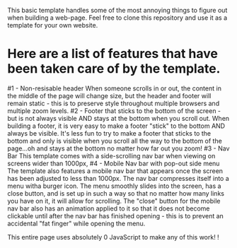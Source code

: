 This basic template handles some of the most annoying things to figure out when building a web-page.
Feel free to clone this repository and use it as a template for your own website.


Here are a list of features that have been taken care of by the template.
========================================================================

#1 - Non-resisable header
  When someone scrolls in or out, the content in the middle of the page will change size, but the header and footer will remain static - this is to preserve style throughout multiple browsers and multiple zoom levels.
#2 - Footer that sticks to the bottom of the screen - but is not always visible AND stays at the bottom when you scroll out.
  When building a footer, it is very easy to make a footer "stick" to the bottom AND always be visible. It's less fun to try to make a footer that sticks to the bottom and only is visible when you scroll all the way to the bottom of the page...oh and stays at the bottom no matter how far out you zoom!
#3 - Nav Bar
  This template comes with a side-scrolling nav bar when viewing on screens wider than 1000px,
#4 - Mobile Nav bar with pop-out side menu
  The template also features a mobile nav bar that appears once the screen has been adjusted to less than 1000px.
  The nav bar compresses itself into a menu witha  burger icon. 
  The menu smoothly slides into the screen, has a close button, and is set up in such a way so that no matter how many links you have on it, it will allow for scrolling.
  The "close" button for the mobile nav bar also has an animation applied to it so that it does not become clickable until after the nav bar has finished opening - this is to prevent an accidental "fat finger" while opening the menu.



This entire page uses absolutely 0 JavaScript to make any of this work!
!
